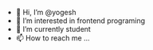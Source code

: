- 👋 Hi, I’m @yogesh
- 👀 I’m interested in frontend programing
- 🌱 I’m currently student
- 📫 How to reach me ...

<!---
yogi0808/yogi0808 is a ✨ special ✨ repository because its `README.md` (this file) appears on your GitHub profile.
You can click the Preview link to take a look at your changes.
--->
